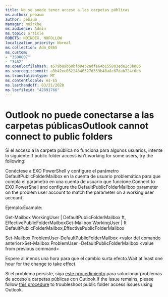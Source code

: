 ```yaml
---
title: No se puede tener acceso a las carpetas públicas
ms.author: pebaum
author: pebaum
manager: mnirkhe
ms.audience: Admin
ms.topic: article
ROBOTS: NOINDEX, NOFOLLOW
localization_priority: Normal
ms.collection: Adm_O365
ms.custom:
- "3500007"
- "3462"
ms.openlocfilehash: a579b89b68bfb8432adfe64b155803eda2c3b086
ms.sourcegitcommit: a3b42ee05224846327d353b48a8c67dab724f6eb
ms.translationtype: MT
ms.contentlocale: es-ES
ms.lasthandoff: 03/21/2020
ms.locfileid: "42891766"
---
```

# <a name="outlook-cannot-connect-to-public-folders"></a><span data-ttu-id="2db29-102">Outlook no puede conectarse a las carpetas públicas</span><span class="sxs-lookup"><span data-stu-id="2db29-102">Outlook cannot connect to public folders</span></span>

<span data-ttu-id="2db29-103">Si el acceso a la carpeta pública no funciona para algunos usuarios, intente lo siguiente:</span><span class="sxs-lookup"><span data-stu-id="2db29-103">If public folder access isn't working for some users, try the following:</span></span>

<span data-ttu-id="2db29-104">Conéctese a EXO PowerShell y configure el parámetro DefaultPublicFolderMailbox en la cuenta de usuario problemática para que cumpla el parámetro en una cuenta de usuario que funcione.</span><span class="sxs-lookup"><span data-stu-id="2db29-104">Connect to EXO PowerShell and configure the DefaultPublicFolderMailbox parameter on the problem user account to match the parameter on a working user account.</span></span>

<span data-ttu-id="2db29-105">Ejemplo:</span><span class="sxs-lookup"><span data-stu-id="2db29-105">Example:</span></span>

<span data-ttu-id="2db29-106">Get-Mailbox WorkingUser | DefaultPublicFolderMailbox ft, EffectivePublicFolderMailbox</span><span class="sxs-lookup"><span data-stu-id="2db29-106">Get-Mailbox WorkingUser | ft DefaultPublicFolderMailbox,EffectivePublicFolderMailbox</span></span>

<span data-ttu-id="2db29-107">Set-Mailbox ProblemUser-DefaultPublicFolderMailbox \<valor del comando anterior></span><span class="sxs-lookup"><span data-stu-id="2db29-107">Set-Mailbox ProblemUser -DefaultPublicFolderMailbox \<value from previous command></span></span>

<span data-ttu-id="2db29-108">Espere al menos una hora para que el cambio surta efecto.</span><span class="sxs-lookup"><span data-stu-id="2db29-108">Wait at least one hour for the change to take effect.</span></span>

<span data-ttu-id="2db29-109">Si el problema persiste, siga [este procedimiento](https://aka.ms/pfcte) para solucionar problemas de acceso a carpetas públicas con Outlook.</span><span class="sxs-lookup"><span data-stu-id="2db29-109">If the issue remains, please follow [this procedure](https://aka.ms/pfcte) to troubleshoot public folder access issues using Outlook.</span></span>